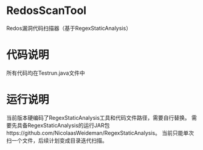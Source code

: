 # RedosScanTool
Redos漏洞代码扫描器（基于RegexStaticAnalysis）

# 代码说明
所有代码均在Testrun.java文件中

# 运行说明
当前版本硬编码了RegexStaticAnalysis工具和代码文件路径，需要自行替换。
需要先具备RegexStaticAnalysis的运行JAR包https://github.com/NicolaasWeideman/RegexStaticAnalysis。
当前只能单次扫一个文件，后续计划变成目录迭代扫描。
